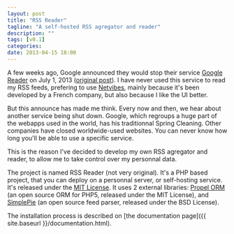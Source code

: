 ```yaml
---
layout: post
title: "RSS Reader"
tagline: "A self-hosted RSS agregator and reader"
description: ""
tags: [v0.1] 
categories: 
date: 2013-04-15 18:00
---
```


A few weeks ago, Google announced they would stop their service [Google Reader](https://www.google.com/reader/) on July 1, 2013 ([original post](http://googleblog.blogspot.co.uk/2013/03/a-second-spring-of-cleaning.html)). I have never used this service to read my RSS feeds, prefering to use [Netvibes](https://www.netvibes.com/), mainly because it's been developed by a French company, but also because I like the UI better.

But this announce has made me think. Every now and then, we hear about another service being shut down. Google, which regroups a huge part of the webapps used in the world, has his traditionnal Spring Cleaning. Other companies have closed worldwide-used websites. You can never know how long you'll be able to use a specific service.

This is the reason I've decided to develop my own RSS agregator and reader, to allow me to take control over my personnal data.

The project is named RSS Reader (not very original). It's a PHP based project, that you can deploy on a personnal server, or self-hosting service. It's released under the [MIT License](http://www.opensource.org/licenses/MIT). It uses 2 external libraries: [Propel ORM](http://propelorm.org/) (an open source ORM for PHP5, released under the MIT License), and [SimplePie](http://simplepie.org/) (an open source feed parser, released under the BSD License).

The installation process is described on [the documentation page]({{ site.baseurl }}/documentation.html).